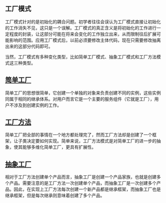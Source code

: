 ## 工厂模式

工厂模式针对的是初始化的耦合问题。初学者往往会误认为工厂模式直接让初始化的工作消失不见，这只是一个误解。工厂模式的真正含义是将初始化的工作进行一定程度的封装，让这部分可能在将来会变化的工作独立出来，从而限制往后扩展可能影响的范围。应用工厂模式后，以前必须要修改主体代码，现在只需要修改抽离出来的这部分代码即可。

当然，工厂模式有多种变化类型，比如简单工厂模式、抽象工厂模式和工厂方法模式这三种类型。


## [简单工厂](./simple_factory/README.md)

简单工厂的思想很简单，它创建一个单独的对象来负责创建不同的实例，这些实例同属于相同的继承体系。对用户而言它是一个主要的服务组件（它就是工厂），用户不涉及到创建实例的工作。


## [工厂方法](./factory_method/README.md)

简单工厂把全部的事情在一个地方都处理完了，然而工厂方法却是创建了一个框架，让子类决定要如何实现。简单来说，工厂方法模式是对简单工厂的进一步的抽象，使其能够多维化简单工厂，更具有扩展性。


## [抽象工厂](./abstract_factory/README.md)

相对于工厂方法创建单个产品而言，抽象工厂是创建一个产品家族，也就是创建多个产品。需要注意的是工厂方法一次创建单个产品，而抽象工厂是一次创建多个产品。因此，在实现上工厂方法每次创建一个新产品都是继承框架，而抽象工厂也是继承框架，但是每次继承则意味着创建了多个产品。

